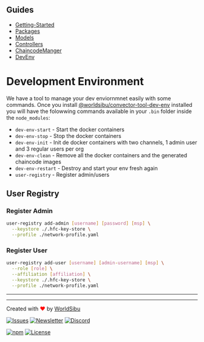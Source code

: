 ## Guides

- [Getting-Started](https://github.com/worldsibu/convector/blob/develop/tutorials/getting-started.md)
- [Packages](https://github.com/worldsibu/convector/blob/develop/tutorials/packages.md)
- [Models](https://github.com/worldsibu/convector/blob/develop/tutorials/models.md)
- [Controllers](https://github.com/worldsibu/convector/blob/develop/tutorials/controllers.md)
- [ChaincodeManger](https://github.com/worldsibu/convector/blob/develop/tutorials/chaincode-manager.md)
- [DevEnv](https://github.com/worldsibu/convector/blob/develop/tutorials/dev-env.md)

# Development Environment

We have a tool to manage your dev enviornmnet easily with some commands.
Once you install [@worldsibu/convector-tool-dev-env](https://www.npmjs.com/package/@worldsibu/convector-tool-dev-env) installed you will have the folowwing commands available in your `.bin` folder inside the `node_modules`:

- `dev-env-start` - Start the docker containers
- `dev-env-stop` - Stop the docker containers
- `dev-env-init` - Init de docker containers with two channels, 1 admin user and 3 regular users per org
- `dev-env-clean` - Remove all the docker containers and the generated chaincode images
- `dev-env-restart` - Destroy and start your env fresh again
- `user-registry` - Register admin/users

## User Registry

### Register Admin

```bash
user-registry add-admin [username] [password] [msp] \
  --keystore ./.hfc-key-store \
  --profile ./network-profile.yaml
```

### Register User

```bash
user-registry add-user [username] [admin-username] [msp] \
  --role [role] \
  --affiliation [affiliation] \
  --keystore ./.hfc-key-store \
  --profile ./network-profile.yaml
```

----
----

Created with <span style="color: red;">♥</span> by [WorldSibu](http://worldsibu.com/)

[![Issues](https://img.shields.io/github/issues-raw/@worldsibu/convector.svg)](https://github.com/worldsibu/convector/issues)
[![Newsletter](https://img.shields.io/badge/Newsletter--orange.svg)](https://worldsibu.io/subscribe/)
[![Discord](https://img.shields.io/discord/469152206638284800.svg)](https://discord.gg/twRwpWt)

[![npm](https://img.shields.io/npm/v/@worldsibu/convector-core-chaincode.svg)](https://www.npmjs.com/package/@worldsibu/convector-core-chaincode)
[![License](https://img.shields.io/badge/License-Apache%202.0-blue.svg)](https://opensource.org/licenses/Apache-2.0)
